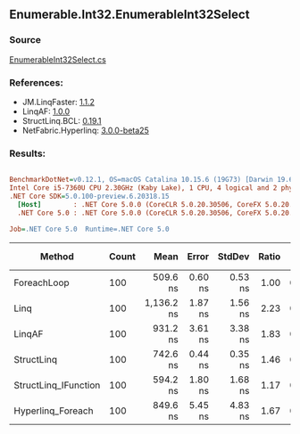 ﻿## Enumerable.Int32.EnumerableInt32Select

### Source
[EnumerableInt32Select.cs](../LinqBenchmarks/Enumerable/Int32/EnumerableInt32Select.cs)

### References:
- JM.LinqFaster: [1.1.2](https://www.nuget.org/packages/JM.LinqFaster/1.1.2)
- LinqAF: [1.0.0](https://www.nuget.org/packages/LinqAF/1.0.0)
- StructLinq.BCL: [0.19.1](https://www.nuget.org/packages/StructLinq.BCL/0.19.1)
- NetFabric.Hyperlinq: [3.0.0-beta25](https://www.nuget.org/packages/NetFabric.Hyperlinq/3.0.0-beta25)

### Results:
``` ini

BenchmarkDotNet=v0.12.1, OS=macOS Catalina 10.15.6 (19G73) [Darwin 19.6.0]
Intel Core i5-7360U CPU 2.30GHz (Kaby Lake), 1 CPU, 4 logical and 2 physical cores
.NET Core SDK=5.0.100-preview.6.20318.15
  [Host]        : .NET Core 5.0.0 (CoreCLR 5.0.20.30506, CoreFX 5.0.20.30506), X64 RyuJIT
  .NET Core 5.0 : .NET Core 5.0.0 (CoreCLR 5.0.20.30506, CoreFX 5.0.20.30506), X64 RyuJIT

Job=.NET Core 5.0  Runtime=.NET Core 5.0  

```
|               Method | Count |       Mean |   Error |  StdDev | Ratio |  Gen 0 | Gen 1 | Gen 2 | Allocated |
|--------------------- |------ |-----------:|--------:|--------:|------:|-------:|------:|------:|----------:|
|          ForeachLoop |   100 |   509.6 ns | 0.60 ns | 0.53 ns |  1.00 | 0.0191 |     - |     - |      40 B |
|                 Linq |   100 | 1,136.2 ns | 1.87 ns | 1.56 ns |  2.23 | 0.0458 |     - |     - |      96 B |
|               LinqAF |   100 |   931.2 ns | 3.61 ns | 3.38 ns |  1.83 | 0.0191 |     - |     - |      40 B |
|           StructLinq |   100 |   742.6 ns | 0.44 ns | 0.35 ns |  1.46 | 0.0191 |     - |     - |      40 B |
| StructLinq_IFunction |   100 |   594.2 ns | 1.80 ns | 1.68 ns |  1.17 | 0.0191 |     - |     - |      40 B |
|    Hyperlinq_Foreach |   100 |   849.6 ns | 5.45 ns | 4.83 ns |  1.67 | 0.0191 |     - |     - |      40 B |
